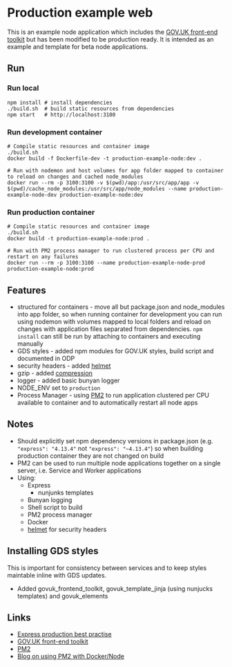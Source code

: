 # Production example web

This is an example node application which includes the [GOV.UK front-end toolkit](https://github.com/alphagov/govuk_frontend_toolkit) but has been modified to be production ready. It is intended as an example and template for beta node applications.

## Run

### Run local

```
npm install # install dependencies
./build.sh  # build static resources from dependencies
npm start   # http://localhost:3100
```

### Run development container

```
# Compile static resources and container image
./build.sh
docker build -f Dockerfile-dev -t production-example-node:dev .

# Run with nodemon and host volumes for app folder mapped to container to reload on changes and cached node_modules
docker run --rm -p 3100:3100 -v $(pwd)/app:/usr/src/app/app -v $(pwd)/cache_node_modules:/usr/src/app/node_modules --name production-example-node-dev production-example-node:dev
```

### Run production container

```
# Compile static resources and container image
./build.sh
docker build -t production-example-node:prod .

# Run with PM2 process manager to run clustered process per CPU and restart on any failures
docker run --rm -p 3100:3100 --name production-example-node-prod production-example-node:prod
```

## Features

* structured for containers - move all but package.json and node_modules into app folder, so when running container for development you can run using nodemon with volumes mapped to local folders and reload on changes with application files separated from dependencies. `npm install` can still be run by attaching to containers and executing manually
* GDS styles - added npm modules for GOV.UK styles, build script and documented in ODP
* security headers - added [helmet](https://www.npmjs.com/package/helmet)
* gzip - added [compression](https://www.npmjs.com/package/compression)
* logger - added basic bunyan logger
* NODE_ENV set to `production`
* Process Manager - using [PM2](http://pm2.keymetrics.io/) to run application clustered per CPU available to container and to automatically restart all node apps

## Notes

* Should explicitly set npm dependency versions in package.json (e.g. `"express": "4.13.4"` not `"express": "~4.13.4"`) so when building production container they are not changed on build
* PM2 can be used to run multiple node applications together on a single server, i.e. Service and Worker applications
* Using:
  * Express
    * nunjunks templates
  * Bunyan logging
  * Shell script to build
  * PM2 process manager
  * Docker
  * [helmet](https://www.npmjs.com/package/helmet) for security headers

## Installing GDS styles

This is important for consistency between services and to keep styles maintable inline with GDS updates.

* Added govuk_frontend_toolkit, govuk_template_jinja (using nunjucks templates) and govuk_elements

## Links

* [Express production best practise](https://expressjs.com/en/advanced/best-practice-performance.html)
* [GOV.UK front-end toolkit](https://github.com/alphagov/govuk_frontend_toolkit)
* [PM2](http://pm2.keymetrics.io/)
* [Blog on using PM2 with Docker/Node](https://medium.com/@adriendesbiaux/node-js-pm2-docker-docker-compose-devops-907dedd2b69a#.hfhhc5slc)